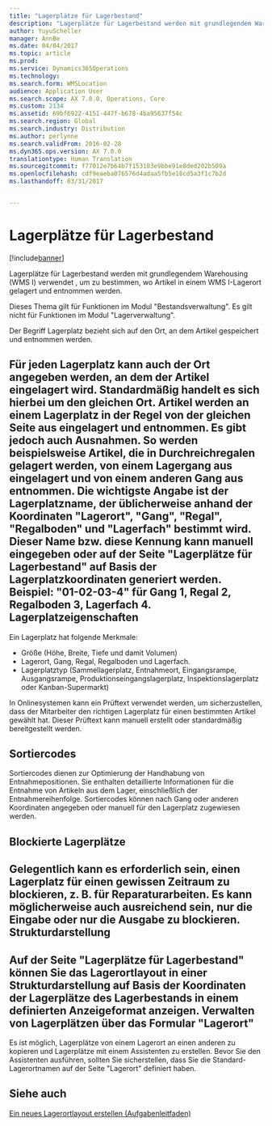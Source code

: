 ```yaml
---
title: "Lagerplätze für Lagerbestand"
description: "Lagerplätze für Lagerbestand werden mit grundlegendem Warehousing (WMS I) verwendet , um zu bestimmen, wo Artikel in einem WMS I-Lagerort gelagert und entnommen werden."
author: YuyuScheller
manager: AnnBe
ms.date: 04/04/2017
ms.topic: article
ms.prod: 
ms.service: Dynamics365Operations
ms.technology: 
ms.search.form: WMSLocation
audience: Application User
ms.search.scope: AX 7.0.0, Operations, Core
ms.custom: 2134
ms.assetid: 69bf6922-4151-447f-b678-4ba95637f54c
ms.search.region: Global
ms.search.industry: Distribution
ms.author: perlynne
ms.search.validFrom: 2016-02-28
ms.dyn365.ops.version: AX 7.0.0
translationtype: Human Translation
ms.sourcegitcommit: f77012e7b64b7f153103e9bbe91e8ded202b509a
ms.openlocfilehash: cdf9eaeba076576d4adaa5fb5e18cd5a3f1c7b2d
ms.lasthandoff: 03/31/2017


---
```


# <a name="inventory-locations"></a>Lagerplätze für Lagerbestand

[!include[banner](../includes/banner.md)]


Lagerplätze für Lagerbestand werden mit grundlegendem Warehousing (WMS I) verwendet , um zu bestimmen, wo Artikel in einem WMS I-Lagerort gelagert und entnommen werden.

Dieses Thema gilt für Funktionen im Modul "Bestandsverwaltung". Es gilt nicht für Funktionen im Modul "Lagerverwaltung".

Der Begriff Lagerplatz bezieht sich auf den Ort, an dem Artikel gespeichert und entnommen werden.

Für jeden Lagerplatz kann auch der Ort angegeben werden, an dem der Artikel eingelagert wird. Standardmäßig handelt es sich hierbei um den gleichen Ort. Artikel werden an einem Lagerplatz in der Regel von der gleichen Seite aus eingelagert und entnommen. Es gibt jedoch auch Ausnahmen. So werden beispielsweise Artikel, die in Durchreichregalen gelagert werden, von einem Lagergang aus eingelagert und von einem anderen Gang aus entnommen. Die wichtigste Angabe ist der Lagerplatzname, der üblicherweise anhand der Koordinaten "Lagerort", "Gang", "Regal", "Regalboden" und "Lagerfach" bestimmt wird. Dieser Name bzw. diese Kennung kann manuell eingegeben oder auf der Seite "Lagerplätze für Lagerbestand" auf Basis der Lagerplatzkoordinaten generiert werden. Beispiel: "01-02-03-4" für Gang 1, Regal 2, Regalboden 3, Lagerfach 4.
Lagerplatzeigenschaften
-------------------

Ein Lagerplatz hat folgende Merkmale:
-   Größe (Höhe, Breite, Tiefe und damit Volumen)
-   Lagerort, Gang, Regal, Regalboden und Lagerfach.
-   Lagerplatztyp (Sammellagerplatz, Entnahmeort, Eingangsrampe, Ausgangsrampe, Produktionseingangslagerplatz, Inspektionslagerplatz oder Kanban-Supermarkt)

In Onlinesystemen kann ein Prüftext verwendet werden, um sicherzustellen, dass der Mitarbeiter den richtigen Lagerplatz für einen bestimmten Artikel gewählt hat. Dieser Prüftext kann manuell erstellt oder standardmäßig bereitgestellt werden.

## <a name="sort-codes"></a>Sortiercodes
Sortiercodes dienen zur Optimierung der Handhabung von Entnahmepositionen. Sie enthalten detaillierte Informationen für die Entnahme von Artikeln aus dem Lager, einschließlich der Entnahmereihenfolge. Sortiercodes können nach Gang oder anderen Koordinaten angegeben oder manuell für den Lagerplatz zugewiesen werden.

## <a name="blocked-locations"></a>Blockierte Lagerplätze
Gelegentlich kann es erforderlich sein, einen Lagerplatz für einen gewissen Zeitraum zu blockieren, z. B. für Reparaturarbeiten. Es kann möglicherweise auch ausreichend sein, nur die Eingabe oder nur die Ausgabe zu blockieren.
Strukturdarstellung
--------------

Auf der Seite "Lagerplätze für Lagerbestand" können Sie das Lagerortlayout in einer Strukturdarstellung auf Basis der Koordinaten der Lagerplätze des Lagerbestands in einem definierten Anzeigeformat anzeigen.
Verwalten von Lagerplätzen über das Formular "Lagerort"
---------------------------------------------------

Es ist möglich, Lagerplätze von einem Lagerort an einen anderen zu kopieren und Lagerplätze mit einem Assistenten zu erstellen. Bevor Sie den Assistenten ausführen, sollten Sie sicherstellen, dass Sie die Standard-Lagerortnamen auf der Seite "Lagerort" definiert haben.



<a name="see-also"></a>Siehe auch
--------

[Ein neues Lagerortlayout erstellen (Aufgabenleitfaden)](https://ax.help.dynamics.com/en/wiki/create-a-new-warehouse-layout/)




